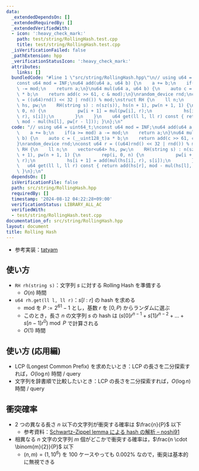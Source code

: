 ```yaml
---
data:
  _extendedDependsOn: []
  _extendedRequiredBy: []
  _extendedVerifiedWith:
  - icon: ':heavy_check_mark:'
    path: test/string/RollingHash.test.cpp
    title: test/string/RollingHash.test.cpp
  _isVerificationFailed: false
  _pathExtension: hpp
  _verificationStatusIcon: ':heavy_check_mark:'
  attributes:
    links: []
  bundledCode: "#line 1 \"src/string/RollingHash.hpp\"\n// using u64 = uint64_t;\n\
    const u64 mod = INF;\nu64 add(u64 a, u64 b) {\n    a += b;\n    if(a >= mod) a\
    \ -= mod;\n    return a;\n}\nu64 mul(u64 a, u64 b) {\n    auto c = (__uint128_t)a\
    \ * b;\n    return add(c >> 61, c & mod);\n}\nrandom_device rnd;\nconst u64 r\
    \ = ((u64)rnd() << 32 | rnd()) % mod;\nstruct RH {\n    ll n;\n    vector<u64>\
    \ hs, pw;\n    RH(string s) : n(sz(s)), hs(n + 1), pw(n + 1, 1) {\n        rep(i,\
    \ 0, n) {\n            pw[i + 1] = mul(pw[i], r);\n            hs[i + 1] = add(mul(hs[i],\
    \ r), s[i]);\n        }\n    }\n    u64 get(ll l, ll r) const { return add(hs[r],\
    \ mod - mul(hs[l], pw[r - l])); }\n};\n"
  code: "// using u64 = uint64_t;\nconst u64 mod = INF;\nu64 add(u64 a, u64 b) {\n\
    \    a += b;\n    if(a >= mod) a -= mod;\n    return a;\n}\nu64 mul(u64 a, u64\
    \ b) {\n    auto c = (__uint128_t)a * b;\n    return add(c >> 61, c & mod);\n\
    }\nrandom_device rnd;\nconst u64 r = ((u64)rnd() << 32 | rnd()) % mod;\nstruct\
    \ RH {\n    ll n;\n    vector<u64> hs, pw;\n    RH(string s) : n(sz(s)), hs(n\
    \ + 1), pw(n + 1, 1) {\n        rep(i, 0, n) {\n            pw[i + 1] = mul(pw[i],\
    \ r);\n            hs[i + 1] = add(mul(hs[i], r), s[i]);\n        }\n    }\n \
    \   u64 get(ll l, ll r) const { return add(hs[r], mod - mul(hs[l], pw[r - l]));\
    \ }\n};\n"
  dependsOn: []
  isVerificationFile: false
  path: src/string/RollingHash.hpp
  requiredBy: []
  timestamp: '2024-08-12 04:22:28+09:00'
  verificationStatus: LIBRARY_ALL_AC
  verifiedWith:
  - test/string/RollingHash.test.cpp
documentation_of: src/string/RollingHash.hpp
layout: document
title: Rolling Hash
---
```

- 参考実装：[tatyam](https://github.com/tatyam-prime/kyopro_library/blob/master/RollingHash.cpp)

## 使い方

- `RH rh(string s)`：文字列 $s$ に対する Rolling Hash を準備する
    - $O(n)$ 時間
- `u64 rh.get(ll l, ll r)`：$s[l:r]$ の hash を求める
    - mod を $P := 2^{61}-1$ とし，基数 $r$ を $[0, P)$ からランダムに選ぶ
    - このとき，長さ $n$ の文字列 $s$ の hash は $(s[0] r^{n-1} + s[1] r^{n-2} + \dots + s[n-1] r^0) \bmod P$ で計算される
    - $O(1)$ 時間

## 使い方 (応用編)

- LCP (Longest Common Prefix) を求めたいとき：LCP の長さを二分探索すれば，$O(\log n)$ 時間 / query
- 文字列を辞書順で比較したいとき：LCP の長さを二分探索すれば，$O(\log n)$ 時間 / query

## 衝突確率

- $2$ つの異なる長さ $n$ 以下の文字列が衝突する確率は $\frac{n}{P}$ 以下
    - 参考資料：[Schwartz–Zippel lemma による hash の解析 – noshi91](https://github.com/noshi91/blog/blob/master/pages/hash.pdf)
- 相異なる $n$ 文字の文字列 $m$ 個がどこかで衝突する確率は，$\frac{n \cdot \binom{m}{2}}{P}$ 以下
    - $(n, m) = (1, 10^6)$ を $100$ ケースやっても $0.002\%$ なので，衝突は基本的に無視できる
